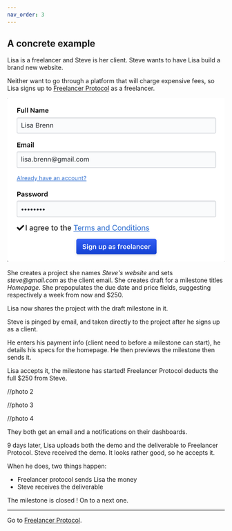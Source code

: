 ```yaml
---
nav_order: 3
---
```


## A concrete example

Lisa is a freelancer and Steve is her client. Steve wants to have Lisa build a brand new website.

Neither want to go through a platform that will charge expensive fees, so Lisa signs up to [Freelancer Protocol](https://www.freelancerprotocol.com/) as a freelancer.

 <div class ="example-image small">
  <img src="/images/freelancerSignUp.png" alt="accessibility text" >
</div>

She creates a project she names _Steve's website_ and sets _steve@gmail.com_ as the client email.
She creates draft for a milestone titles _Homepage_. She prepopulates the due date and price fields, suggesting respectively a week from now and \$250.

Lisa now shares the project with the draft milestone in it.

Steve is pinged by email, and taken directly to the project after he signs up as a client.

He enters his payment info (client need to before a milestone can start), he details his specs for the homepage.
He then previews the milestone then sends it.

Lisa accepts it, the milestone has started! Freelancer Protocol deducts the full \$250 from Steve.

<!-- //enable modification on :  -->

//photo 2

//photo 3

//photo 4

<!-- All the above may sound super long but it reality the whole should take Steve and Lisa about 5 minutes each. -->

They both get an email and a notifications on their dashboards.

9 days later, Lisa uploads both the demo and the deliverable to Freelancer Protocol.
Steve received the demo. It looks rather good, so he accepts it.

When he does, two things happen:

- Freelancer protocol sends Lisa the money
- Steve receives the deliverable

The milestone is closed ! On to a next one.

---

Go to [Freelancer Protocol](https://www.freelancerprotocol.com/).

